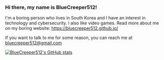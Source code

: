 ### Hi there, my name is BlueCreeper512!
I'm a boring person who lives in South Korea and I have an interest in technology and cybersecurity. I also like video games. Read more about me on my boring website: https://bluecreeper512.github.io/

If you want to talk to me for some reason, you can reach me at bluecreeper512@gmail.com

[![BlueCreeper512's GitHub stats](https://github-readme-stats.vercel.app/api?username=BlueCreeper512&show_icons=true&theme=dark)](https://github.com/anuraghazra/github-readme-stats)

<!--
**BlueCreeper512/bluecreeper512** is a ✨ _special_ ✨ repository because its `README.md` (this file) appears on your GitHub profile.

Here are some ideas to get you started:

- 🔭 I’m currently working on ...
- 🌱 I’m currently learning ...
- 👯 I’m looking to collaborate on ...
- 🤔 I’m looking for help with ...
- 💬 Ask me about ...
- 📫 How to reach me: ...
- 😄 Pronouns: ...
- ⚡ Fun fact: ...
-->
